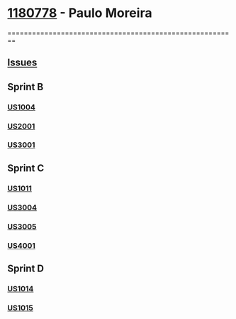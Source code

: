 # [1180778](./docs/1180778/1180778.md) - Paulo Moreira
========================================================

## [Issues](https://bit.ly/issues1180778)

## Sprint B

### [US1004](US1004/us1004.md)
### [US2001](US2001/us2001.md)
### [US3001](US3001/us3001.md)

## Sprint C

### [US1011](US1011/us1011.md)
### [US3004](US3004/us3004.md)
### [US3005](US3005/us3005.md)
### [US4001](US4001/us4001.md)

## Sprint D
### [US1014](US1014/us1014.md)
### [US1015](US1015/us1015.md)